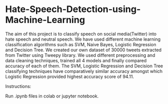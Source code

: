 # Hate-Speech-Detection-using-Machine-Learning

The aim of this project is to classify speech on social media(Twitter) into hate speech and neutral speech. We have used different machine learning classification algorithms such as SVM, Naive Bayes, Logistic Regression and Decision Tree. We created our own dataset of 30000 tweets extracted from Twitter using Tweepy library. We used different preprocessing and data cleaning techniques, trained all 4 models and finally compared accuracy of each of them. The SVM, Logistic Regression and Decision Tree classifying techniques have comparatively similar accuracy amongst which Logistic Regression provided highest accuracy score of 94.11.

Instructions:

Run .ipynb files in colab or jupyter notebook.
